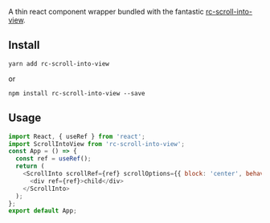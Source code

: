 
A thin react component wrapper bundled with the fantastic [rc-scroll-into-view](https://github.com/972716557/rc-scroll-into-view).

## Install

`yarn add rc-scroll-into-view`

or

`npm install rc-scroll-into-view --save`

## Usage

```js
import React, { useRef } from 'react';
import ScrollIntoView from 'rc-scroll-into-view';
const App = () => {
  const ref = useRef();
  return (
    <ScrollInto scrollRef={ref} scrollOptions={{ block: 'center', behavior: 'smooth' }}>
      <div ref={ref}>child</div>
    </ScrollInto>
  );
};
export default App;
```



